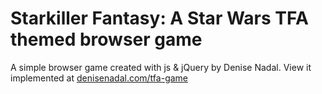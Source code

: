 # Starkiller Fantasy: A Star Wars TFA themed browser game
A simple browser game created with js & jQuery by Denise Nadal. View it implemented at [denisenadal.com/tfa-game](denisenadal.com/tfa-game)
